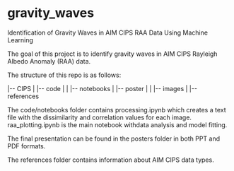 # gravity_waves
Identification of Gravity Waves in AIM CIPS RAA Data Using Machine Learning

The goal of this project is to identify gravity waves in AIM CIPS Rayleigh Albedo Anomaly (RAA) data.

The structure of this repo is as follows:

|-- CIPS
| |-- code
| | |-- notebooks
| |-- poster
| | |-- images
| |-- references

The code/notebooks folder contains processing.ipynb which creates a text file with the dissimilarity and correlation values for each image. raa_plotting.ipynb is the main notebook withdata analysis and model fitting.

The final presentation can be found in the posters folder in both PPT and PDF formats.

The references folder contains information about AIM CIPS data types.
